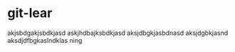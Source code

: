 # git-lear

akjsbdgakjsbdkjasd
askjhdbajksbdkjasd
aksjdbgkjasbdnasd
aksjdgbkjasnd
aksdjdfbgkaslndklas
ning
